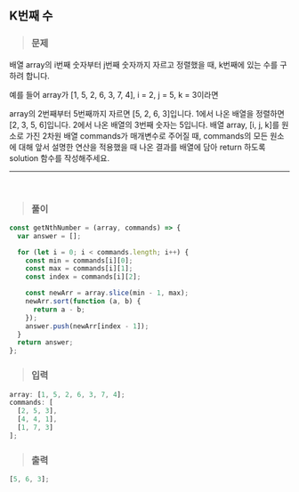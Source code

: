 ## K번째 수

> ### 문제

배열 array의 i번째 숫자부터 j번째 숫자까지 자르고 정렬했을 때, k번째에 있는 수를 구하려 합니다.

예를 들어 array가 [1, 5, 2, 6, 3, 7, 4], i = 2, j = 5, k = 3이라면

array의 2번째부터 5번째까지 자르면 [5, 2, 6, 3]입니다.
1에서 나온 배열을 정렬하면 [2, 3, 5, 6]입니다.
2에서 나온 배열의 3번째 숫자는 5입니다.
배열 array, [i, j, k]를 원소로 가진 2차원 배열 commands가 매개변수로 주어질 때, commands의 모든 원소에 대해 앞서 설명한 연산을 적용했을 때 나온 결과를 배열에 담아 return 하도록 solution 함수를 작성해주세요.

---

 <br/>

> ### 풀이

```javascript
const getNthNumber = (array, commands) => {
  var answer = [];

  for (let i = 0; i < commands.length; i++) {
    const min = commands[i][0];
    const max = commands[i][1];
    const index = commands[i][2];

    const newArr = array.slice(min - 1, max);
    newArr.sort(function (a, b) {
      return a - b;
    });
    answer.push(newArr[index - 1]);
  }
  return answer;
};
```

> ### 입력

```javascript
array: [1, 5, 2, 6, 3, 7, 4];
commands: [
  [2, 5, 3],
  [4, 4, 1],
  [1, 7, 3]
];
```

> ### 출력

```javascript
[5, 6, 3];
```
